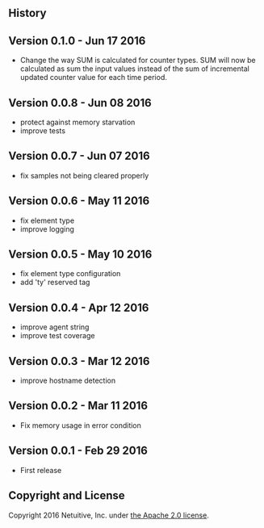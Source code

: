 History
-------

Version 0.1.0 - Jun 17 2016
---------------------------
* Change the way SUM is calculated for counter types. SUM will now be calculated as sum the input values instead of the sum of incremental updated counter value for each time period.

Version 0.0.8 - Jun 08 2016
---------------------------
* protect against memory starvation
* improve tests

Version 0.0.7 - Jun 07 2016
---------------------------
* fix samples not being cleared properly

Version 0.0.6 - May 11 2016
---------------------------
* fix element type
* improve logging

Version 0.0.5 - May 10 2016
---------------------------
* fix element type configuration
* add 'ty' reserved tag

Version 0.0.4 - Apr 12 2016
---------------------------
* improve agent string
* improve test coverage

Version 0.0.3 - Mar 12 2016
---------------------------
* improve hostname detection

Version 0.0.2 - Mar 11 2016
---------------------------

* Fix memory usage in error condition

Version 0.0.1 - Feb 29 2016
---------------------------

* First release



Copyright and License
---------------------

Copyright 2016 Netuitive, Inc. under [the Apache 2.0 license](LICENSE).
